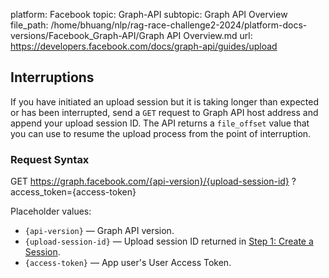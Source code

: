 platform: Facebook
topic: Graph-API
subtopic: Graph API Overview
file_path: /home/bhuang/nlp/rag-race-challenge2-2024/platform-docs-versions/Facebook_Graph-API/Graph API Overview.md
url: https://developers.facebook.com/docs/graph-api/guides/upload

## Interruptions

If you have initiated an upload session but it is taking longer than expected or has been interrupted, send a `GET` request to Graph API host address and append your upload session ID. The API returns a `file_offset` value that you can use to resume the upload process from the point of interruption.

### Request Syntax

GET https://graph.facebook.com/{api-version}/{upload-session-id}
  ?access\_token={access-token}

Placeholder values:

* `{api-version}` — Graph API version.
* `{upload-session-id}` — Upload session ID returned in [Step 1: Create a Session](#step-1--create-a-session).
* `{access-token}` — App user's User Access Token.